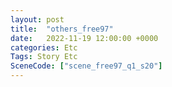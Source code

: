 ```yaml
---
layout: post
title:  "others_free97"
date:   2022-11-19 12:00:00 +0000
categories: Etc
Tags: Story Etc
SceneCode: ["scene_free97_q1_s20"]
---
```

